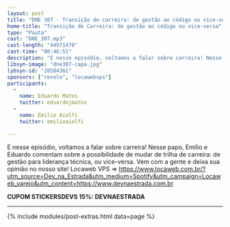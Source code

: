 ```yaml
---
layout: post
title: "DNE 307 - Transição de carreira: de gestão ao código ou vice-versa"
home-title: "Transição de Carreira: de gestão ao código ou vice-versa"
type: "Pauta"
cast: "DNE_307.mp3"
cast-length: "44971470"
cast-time: "00:46:51"
description: "E nesse episódio, voltamos a falar sobre carreira! Nesse papo, Emílio e Eduardo comentam sobre a possibilidade de mudar de trilha de carreira: de gestão para liderança técnica, ou vice-versa. Vem com a gente e deixa sua opinião no nosso site! Locaweb VPS => https://www.locaweb.com.br/?utm_source=Dev_na_Estrada&utm_medium=Spotify&utm_campaign=Locaweb_varejo&utm_content=https://www.devnaestrada.com.br"
libsyn-image: "dne307-capa.jpg"
lybsyn-id: "20584361"
sponsors: ["revelo", "locawebvps"]
participants:
  -
    name: Eduardo Matos
    twitter: eduardojmatos
  -
    name: Emilio Aiolfi
    twitter: emilioaiolfi

---
```


E nesse episódio, voltamos a falar sobre carreira! Nesse papo, Emílio e Eduardo comentam sobre a possibilidade de mudar de trilha de carreira: de gestão para liderança técnica, ou vice-versa. Vem com a gente e deixa sua opinião no nosso site! Locaweb VPS => https://www.locaweb.com.br/?utm_source=Dev_na_Estrada&utm_medium=Spotify&utm_campaign=Locaweb_varejo&utm_content=https://www.devnaestrada.com.br


<strong>CUPOM STICKERSDEVS 15%: DEVNAESTRADA</strong>

---

{% include modules/post-extras.html data=page %}
